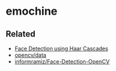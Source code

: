 # emochine

## Related

* [Face Detection using Haar Cascades](https://docs.opencv.org/3.4.0/d7/d8b/tutorial_py_face_detection.html)
* [opencv/data](https://github.com/opencv/opencv/tree/master/data)
* [informramiz/Face-Detection-OpenCV](https://github.com/informramiz/Face-Detection-OpenCV)